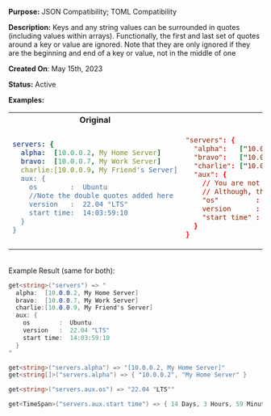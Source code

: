 **Purpose:** JSON Compatibility; TOML Compatibility

**Description:** 
Keys and any string values can be surrounded in quotes (including values within arrays). 
Functionally, the first and last set of quotes around a key or value are ignored.
Note that they are only ignored if they are the beginning and end of a key or value, not in the middle of one

**Created On**: May 15th, 2023

**Status:** Active

**Examples:** 

<table><tr>

<th>Original</th><th>With Quotes</th>

</tr><tr><td>

```yaml
servers: {
  alpha:  [10.0.0.2, My Home Server]
  bravo:  [10.0.0.7, My Work Server]
  charlie:[10.0.0.9, My Friend's Server]
  aux: {
    os        :  Ubuntu
    //Note the double quotes added here
    version   :  22.04 "LTS"
    start time:  14:03:59:10
  }
}
```  

</td><td>

```toml 
"servers": {
  "alpha":   ["10.0.0.2", "My Home Server"]
  "bravo":   ["10.0.0.7", "My Work Server"]
  "charlie": ["10.0.0.9", "My Friend's Server"]
  "aux": {
    // You are not forced to always use quotes.
    // Although, this is not recommended for consistency reasons.
    "os"         : Ubuntu
    version      : "22.04 "LTS""
    "start time" : "14:03:59:10"
  }
}
```

</td></tr></table>

<br/>
Example Result (same for both):

```cs
get<string>("servers") => "
  alpha:  [10.0.0.2, My Home Server]
  bravo:  [10.0.0.7, My Work Server]
  charlie:[10.0.0.9, My Friend's Server]
  aux: {
    os        :  Ubuntu
    version   :  22.04 "LTS"
    start time:  14:03:59:10
  }
"

get<string>("servers.alpha") => "[10.0.0.2, My Home Server]"
get<string[]>("servers.alpha") => { "10.0.0.2", "My Home Server" }

get<string>("servers.aux.os") => "22.04 "LTS""

get<TimeSpan>("servers.aux.start time") => { 14 Days, 3 Hours, 59 Minutes, and 10 Seconds }
```
